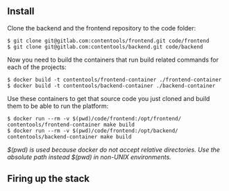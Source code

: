 ## Install

Clone the backend and the frontend repository to the code folder:

```
$ git clone git@gitlab.com:contentools/frontend.git code/frontend
$ git clone git@gitlab.com:contentools/backend.git code/backend
```

Now you need to build the containers that run build related commands for each of the projects:
```
$ docker build -t contentools/frontend-container ./frontend-container
$ docker build -t contentools/backend-container ./backend-container
```

Use these containers to get that source code you just cloned and build them to be able to run the platform:
```
$ docker run --rm -v $(pwd)/code/frontend:/opt/frontend/ contentools/frontend-container make build
$ docker run --rm -v $(pwd)/code/frontend:/opt/backend/ contentools/backend-container make build
```
*$(pwd) is used because docker do not accept relative directories. Use the absolute path instead $(pwd) in non-UNIX environments.*

## Firing up the stack
